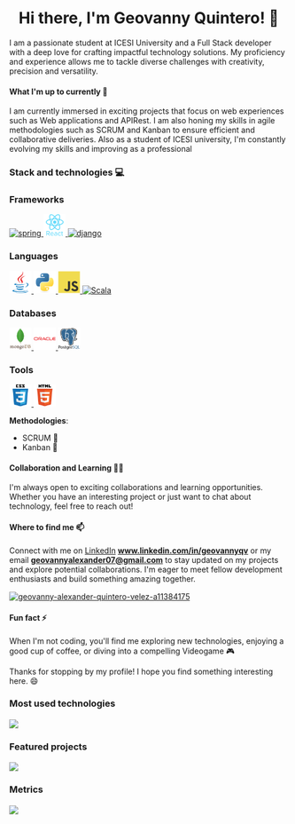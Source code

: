 <h1 align="center"> Hi there, I'm Geovanny Quintero! 👋</h1>

I am a passionate student at ICESI University and a Full Stack developer with a deep love for crafting impactful technology solutions. My proficiency and experience allows me to tackle diverse challenges with creativity, precision and versatility.

#### What I'm up to currently 🚀
I am currently immersed in exciting projects that focus on web experiences such as Web applications and APIRest. I am also honing my skills in agile methodologies such as SCRUM and Kanban to ensure efficient and collaborative deliveries. Also as a student of ICESI university, I'm constantly evolving my skills and improving as a professional

### Stack and technologies 💻

<h3 align="left">Frameworks</h3>
<p align="left"> 
  <a href="https://spring.io/" target="_blank" rel="noreferrer"> 
    <img src="https://www.vectorlogo.zone/logos/springio/springio-icon.svg" alt="spring" width="40" height="40"/> 
  </a>
  <a href="https://reactjs.org/" target="_blank" rel="noreferrer"> 
    <img src="https://raw.githubusercontent.com/devicons/devicon/master/icons/react/react-original-wordmark.svg" alt="react" width="40" height="40"/> 
  </a> 
  <a href="https://www.djangoproject.com/" target="_blank" rel="noreferrer"> 
    <img src="https://cdn.worldvectorlogo.com/logos/django.svg" alt="django" width="40" height="40"/> 
  </a> 
</p>

<h3 align="left">Languages</h3>
<p align="left"> 
  <a href="https://www.java.com" target="_blank" rel="noreferrer"> 
    <img src="https://raw.githubusercontent.com/devicons/devicon/master/icons/java/java-original.svg" alt="java" width="40" height="40"/> 
  </a> 
  <a href="https://www.python.org" target="_blank" rel="noreferrer"> 
    <img src="https://raw.githubusercontent.com/devicons/devicon/master/icons/python/python-original.svg" alt="python" width="40" height="40"/> 
  </a>
  <a href="https://developer.mozilla.org/en-US/docs/Web/JavaScript" target="_blank" rel="noreferrer"> 
    <img src="https://raw.githubusercontent.com/devicons/devicon/master/icons/javascript/javascript-original.svg" alt="javascript" width="40" height="40"/> 
  </a>
  <a href="https://www.scala-lang.org/" target="_blank" rel="noreferrer"> 
    <img src="https://cdn.simpleicons.org/scala" alt="Scala" width="40" height="40"/> 
  </a>
</p>

<h3 align="left">Databases</h3>
<p align="left"> 
  <a href="https://www.mongodb.com/" target="_blank" rel="noreferrer"> 
    <img src="https://raw.githubusercontent.com/devicons/devicon/master/icons/mongodb/mongodb-original-wordmark.svg" alt="mongodb" width="40" height="40"/> 
  </a> 
  <a href="https://www.oracle.com/" target="_blank" rel="noreferrer"> 
    <img src="https://raw.githubusercontent.com/devicons/devicon/master/icons/oracle/oracle-original.svg" alt="oracle" width="40" height="40"/> 
  </a>
  <a href="https://www.postgresql.org" target="_blank" rel="noreferrer"> 
    <img src="https://raw.githubusercontent.com/devicons/devicon/master/icons/postgresql/postgresql-original-wordmark.svg" alt="postgresql" width="40" height="40"/> 
  </a> 
</p>

<h3 align="left">Tools</h3>
<p align="left"> 
  <a href="https://www.w3schools.com/css/" target="_blank" rel="noreferrer"> 
    <img src="https://raw.githubusercontent.com/devicons/devicon/master/icons/css3/css3-original-wordmark.svg" alt="css3" width="40" height="40"/> 
  </a> 
  <a href="https://www.w3.org/html/" target="_blank" rel="noreferrer"> 
    <img src="https://raw.githubusercontent.com/devicons/devicon/master/icons/html5/html5-original-wordmark.svg" alt="html5" width="40" height="40"/> 
  </a> 
</p>

**Methodologies**:
- SCRUM 🔄
- Kanban 🔵

#### Collaboration and Learning 👯‍♂️
I'm always open to exciting collaborations and learning opportunities. Whether you have an interesting project or just want to chat about technology, feel free to reach out!

#### Where to find me 📫
Connect with me on [LinkedIn](www.linkedin.com/in/geovannyqv) **www.linkedin.com/in/geovannyqv** or my email **geovannyalexander07@gmail.com** to stay updated on my projects and explore potential collaborations. I'm eager to meet fellow development enthusiasts and build something amazing together.
<p align="left"> 
<a href="https://linkedin.com/in/geovanny-alexander-quintero-velez-a11384175" target="blank"><img align="center" src="https://raw.githubusercontent.com/rahuldkjain/github-profile-readme-generator/master/src/images/icons/Social/linked-in-alt.svg" alt="geovanny-alexander-quintero-velez-a11384175" height="30" width="40" /></a>
</p> 

#### Fun fact ⚡
When I'm not coding, you'll find me exploring new technologies, enjoying a good cup of coffee, or diving into a compelling Videogame 🎮

Thanks for stopping by my profile! I hope you find something interesting here. 😄

### Most used technologies
<a href="https://github.com/anuraghazra/github-readme-stats">
  <img align="center" src="https://github-readme-stats.vercel.app/api/top-langs/?username=Geovanny-Quintero-Velez&layout=compact" />
</a>

### Featured projects
<a href="https://github.com/Geovanny-Quintero-Velez/API_REST_CRUD">
  <img align="center" src="https://github-readme-stats.vercel.app/api/pin/?username=Geovanny-Quintero-Velez&repo=API_REST_CRUD" />
</a>

### Metrics
<a href="https://github.com/anuraghazra/github-readme-stats">
  <img align="center" src="https://github-readme-stats.vercel.app/api?username=Geovanny-Quintero-Velez&show_icons=true&rank_icon=github" />
</a>

<!--
**Geovanny-Quintero-Velez/Geovanny-Quintero-Velez** is a ✨ _special_ ✨ repository because its `README.md` (this file) appears on your GitHub profile.

Here are some ideas to get you started:

- 🔭 I’m currently working on ...
- 🌱 I’m currently learning ...
- 👯 I’m looking to collaborate on ...
- 🤔 I’m looking for help with ...
- 💬 Ask me about ...
- 📫 How to reach me: ...
- 😄 Pronouns: ...
- ⚡ Fun fact: ...
-->
